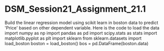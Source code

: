 # DSM_Session21_Assignment_21.1
Build the linear regression model using scikit learn in boston data to predict 'Price' based on other dependent variable.
Here is the code to load the data
import numpy as np
import pandas as pd
import scipy.stats as stats
import matplotlib.pyplot as plt
import sklearn
from sklearn.datasets import load_boston
boston = load_boston()
bos = pd.DataFrame(boston.data)
